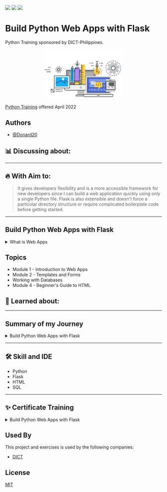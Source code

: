 <a href="https://github.com/Donard20" target="_blank"><img src="https://img.shields.io/badge/View-My%20Profile-informational?style=for-the-badge&logo=github"></a>   <a href="https://github.com/Donard20?tab=repositories" target="_blank"><img src="https://img.shields.io/badge/View-My%20Repositories-yellow?style=for-the-badge&logo=github"></a>   <a href="https://www.linkedin.com/in/engrnard/" target="_blank"><img src="https://img.shields.io/badge/View-LinkedIn-green?style=social&logo=linkedin"></a>
# Build Python Web Apps with Flask

Python Training sponsored by DICT-Philippines.

<p align="center"><img src="https://github.com/Donard20/Build-Python-Web-Apps-with-Flask-DICT/blob/main/IMG/home-gif.gif" width=50% height=50%>

[Python Training](https://www.noypigeeks.com/government/dict-python-programming-courses/) offered April 2022


## Authors

- [@Donard20](https://github.com/Donard20)

## 📊 Discussing about:
<!-- - [x] Introduction to Data Visualization
- [x] Data Visualization Python
- [x] Visualizing Real-World Data
 -->
   
---
   
   
## 🔥 With Aim to:
  >  It gives developers flexibility and is a more accessible framework for new developers since I can build a web application quickly using only a single Python file. Flask is also extensible and doesn't force a particular directory structure or require complicated boilerplate code before getting started.
   
---

## Build Python Web Apps with Flask
   <details>
  <summary>
  What is Web Apps
  </summary>
  <p align="center">
  <img src="https://github.com/Donard20/Build-Python-Web-Apps-with-Flask-DICT/blob/main/IMG/intro/1.png" width=50% height=50%>
     <img src="https://github.com/Donard20/Build-Python-Web-Apps-with-Flask-DICT/blob/main/IMG/intro/1_1.png" width=50% height=50%>
     <img src="https://github.com/Donard20/Build-Python-Web-Apps-with-Flask-DICT/blob/main/IMG/intro/2.png" width=50% height=50%>
     <img src="https://github.com/Donard20/Build-Python-Web-Apps-with-Flask-DICT/blob/main/IMG/intro/2_1.png" width=50% height=50%>
     <img src="https://github.com/Donard20/Build-Python-Web-Apps-with-Flask-DICT/blob/main/IMG/intro/3.png" width=50% height=50%>
     <img src="https://github.com/Donard20/Build-Python-Web-Apps-with-Flask-DICT/blob/main/IMG/intro/3_1.png" width=50% height=50%>
     <img src="https://github.com/Donard20/Build-Python-Web-Apps-with-Flask-DICT/blob/main/IMG/intro/4.png" width=50% height=50%>
     <img src="https://github.com/Donard20/Build-Python-Web-Apps-with-Flask-DICT/blob/main/IMG/intro/4_1.png" width=50% height=50%>
     <img src="https://github.com/Donard20/Build-Python-Web-Apps-with-Flask-DICT/blob/main/IMG/intro/5.png" width=50% height=50%>
     <img src="https://github.com/Donard20/Build-Python-Web-Apps-with-Flask-DICT/blob/main/IMG/intro/5_1.png" width=50% height=50%>
     <img src="https://github.com/Donard20/Build-Python-Web-Apps-with-Flask-DICT/blob/main/IMG/intro/6.png" width=50% height=50%>
     <img src="https://github.com/Donard20/Build-Python-Web-Apps-with-Flask-DICT/blob/main/IMG/intro/6_1.png" width=50% height=50%>
     <img src="https://github.com/Donard20/Build-Python-Web-Apps-with-Flask-DICT/blob/main/IMG/intro/7.png" width=50% height=50%>
     <img src="https://github.com/Donard20/Build-Python-Web-Apps-with-Flask-DICT/blob/main/IMG/intro/7_1.png" width=50% height=50%>
     <img src="https://github.com/Donard20/Build-Python-Web-Apps-with-Flask-DICT/blob/main/IMG/intro/8.png" width=50% height=50%>
     <img src="https://github.com/Donard20/Build-Python-Web-Apps-with-Flask-DICT/blob/main/IMG/intro/9.png" width=50% height=50%>
     <img src="https://github.com/Donard20/Build-Python-Web-Apps-with-Flask-DICT/blob/main/IMG/intro/10.png" width=50% height=50%>
     <img src="https://github.com/Donard20/Build-Python-Web-Apps-with-Flask-DICT/blob/main/IMG/intro/11.png" width=50% height=50%>
     <img src="https://github.com/Donard20/Build-Python-Web-Apps-with-Flask-DICT/blob/main/IMG/intro/11_1.png" width=50% height=50%>

  </details>

## Topics

 - Module 1 - Introduction to Web Apps
 - Module 2 - Templates and Forms
 - Working with Databases
 - Module 4 - Beginner's Guide to HTML

 
## 📙 Learned about:

<!-- - [x] Data Analysis method
- [x] Review of function, arrays and list in jupyternotebook using python
- [x] Data Handling in Python 
   - [x] Series() -create a series passing by list
   - [x] DataFrame() -data framing 
   - [x] read_csv() -reading a data from local machine
   - [x] info() - get the information of data and data types
   - [x] head() - display first 5 rows of data
   - [x] tail() - display last 5 rows of data
   - [x] shape() - display the shape, number of columns and rows
- [x] Working with DataFrame 
   - [x] dropna(), isnull, and isna() nethods - for null vaues in data
   - [x] describe() method - information of dataframe 
   - [x] simple filtering with conditionals
   - [x] arranging with sort_values
   - [x] aggregate method
- [x] Analyze the Data
   - [x] Clean the Data
   - [x] Applied the methods learned from the previous lesson/s
   - [x] fillna() method - to fill null values into non null
   - [x] to_datetime() method - to convert object into date data type
   - [x] astype method() - to convert a object into string readable -->

---
   
## Summary of my Journey
   <details>
  <summary>
  Build Python Web Apps with Flask
  </summary>
  <p align="center">
<!--   <img src="https://github.com/Donard20/Visualize-Data-with-Python-DICT/blob/main/IMG/summary/1.png" width=50% height=50%> -->


  </details>

---

## 🛠 Skill and IDE

 - Python
 - Flask
 - HTML
 - SQL

---
   
## ✨ Certificate Training

  <details>
  <summary>
  Build Python Web Apps with Flask
  </summary>
<!--    <p align="center">
   <a href="https://courses.buri.io/view/user/certificate/122b4e48-5493-4e1d-bf94-5b7c86b9537c/pdf" target="_blank"><img src="https://img.shields.io/badge/View-My%20Certificate-purple?style=for-the-badge&logo=github"></a> -->


 </details>


 </details>

## Used By

This project and exercises is used by the following companies:

- [DICT](https://dict.gov.ph/)



## License

[MIT](https://choosealicense.com/licenses/mit/)

